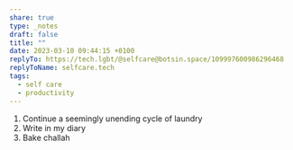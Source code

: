 ```yaml
---
share: true
type: _notes
draft: false
title: ""
date: 2023-03-10 09:44:15 +0100
replyTo: https://tech.lgbt/@selfcare@botsin.space/109997600986296468
replyToName: selfcare.tech
tags:
  - self care
  - productivity
---
```


1. Continue a seemingly unending cycle of laundry
2. Write in my diary
3. Bake challah